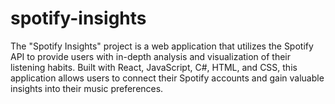 # spotify-insights
The "Spotify Insights" project is a web application that utilizes the Spotify API to provide users with in-depth analysis and visualization of their listening habits. Built with React, JavaScript, C#, HTML, and CSS, this application allows users to connect their Spotify accounts and gain valuable insights into their music preferences.
